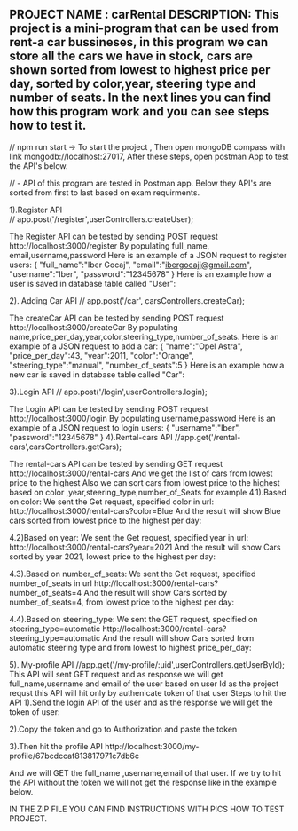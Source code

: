 PROJECT NAME :  carRental
DESCRIPTION:  This project is a mini-program that can be used from rent-a car bussineses, in this program we can store all the cars we have in stock, cars are shown sorted from lowest to highest price per day, sorted by color,year, steering type and number of seats. In the next lines you can find how this program work and you can see steps how to test it.
-----------------------------------------------------------------------------------------------------------------------
// npm run start -> To start the project , 
Then open mongoDB compass with link mongodb://localhost:27017,
After these steps, open postman App to test the API's below.

// - API of this program are tested in Postman app.
Below they API's are sorted from first to last based on exam requirments.

1).Register API  
// app.post('/register',userControllers.createUser);

 
The Register API can be tested by sending POST request http://localhost:3000/register
By populating full_name, email,username,password
Here is an example of a JSON request to register users:
{
    "full_name":"Iber Gocaj",
    "email":"ibergocajj@gmail.com",
    "username":"Iber",
    "password":"12345678"
}
Here is an example how a user is saved in database table called "User":
 

2). Adding Car API
// app.post('/car', carsControllers.createCar);

 

The createCar API can be tested by sending POST request http://localhost:3000/createCar
By populating name,price_per_day,year,color,steering_type,number_of_seats.
Here is an example of a JSON request to add a car:
{
    "name":"Opel Astra",
    "price_per_day":43,
    "year":2011,
    "color":"Orange",
    "steering_type":"manual",
    "number_of_seats":5
}
Here is an example how a new car is saved in database table called "Car":
 
3).Login API
// app.post('/login',userControllers.login);
 

The Login API can be tested by sending POST request http://localhost:3000/login
By populating username,password
Here is an example of a JSON request to login users:
{
    "username":"Iber",
    "password":"12345678"
}
4).Rental-cars API 
//app.get('/rental-cars',carsControllers.getCars);

 
The rental-cars API can be tested by sending GET request http://localhost:3000/rental-cars
And we get the list of cars from lowest price to the highest 
Also we can sort cars from lowest price to the highest based on color ,year,steering_type,number_of_Seats for example
4.1).Based on color:
We sent the Get request, specified color in url:  http://localhost:3000/rental-cars?color=Blue
And the result will show Blue cars sorted from lowest price to the highest per day:
 

4.2)Based on year:
We sent the Get request, specified year in url: http://localhost:3000/rental-cars?year=2021
And the result will show Cars sorted by year 2021, lowest price to the highest per day:
 
4.3).Based on number_of_seats:
We sent the Get request, specified number_of_seats in url http://localhost:3000/rental-cars?number_of_seats=4
And the result will show Cars sorted by number_of_seats=4, from lowest price to the highest per day:
 

4.4).Based on steering_type:
We sent the GET request, specified on steering_type=automatic http://localhost:3000/rental-cars?steering_type=automatic
And the result will show Cars sorted from automatic steering type and from lowest to highest price_per_day:
 

5). My-profile API 
//app.get('/my-profile/:uid',userControllers.getUserById);
This API will sent GET request and as response we will get full_name,username and email of the user based on user Id as the project requst this API will hit only by authenicate token of that user
Steps to hit the API
1).Send the login API of the user and as the response we will get the token of user:
 
2).Copy the token and go to Authorization and paste the token
 
3).Then hit the profile API  http://localhost:3000/my-profile/67bcdccaf813817971c7db6c
 
And we will GET the full_name ,username,email of that user.
If we try to hit the API without the token we will not get the response like in the example below.





IN THE ZIP FILE YOU CAN FIND INSTRUCTIONS WITH PICS HOW TO TEST PROJECT.











